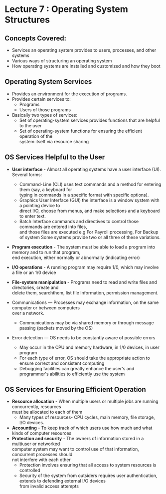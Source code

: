 # Lecture 7 : Operating System Structures

## Concepts Covered:
* Services an operating system provides
to users, processes, and other systems
* Various ways of structuring an
operating system
* How operating systems are installed
and customized and how they boot

## Operating System Services
* Provides an environment for the execution of programs.
* Provides certain services to:
    * Programs
    * Users of those programs
* Basically two types of services:
    * Set of operating-system services provides functions that are helpful to the user
    * Set of operating-system functions for ensuring the efficient operation of the   
    system itself via resource sharing

> 

## OS Services Helpful to the User
* **User interface** - Almost all operating systems have a user interface (UI). Several forms:
    * Command-Line (CLI) uses text commands and a method for entering them (say, a keyboard for   
    typing in commands in a specific format with specific options).
    * Graphics User Interface (GUI) the interface is a window system with a pointing device to   
    direct I/O, choose from menus, and make selections and a keyboard to enter text.
    * Batch Interface commands and directives to control those commands are entered into files,   
    and those files are executed
    e.g For Payroll processing, For Backup of system
Some systems provide two or all three of these variations.

* **Program execution** - The system must be able to load a program into memory and to run that program,   
end execution, either normally or abnormally (indicating error)
* **I/O operations** - A running program may require 1/0, which may involve a file or an 1/0 device
* **File-system manipulation** - Programs need to read and write files and directories, create and   
delete them, searchthem, list file Information, permission management.

* Communications — Processes may exchange information, on the same computer or between computers   
over a network.
    * Communications may be via shared memory or through message passing (packets moved by the OS)
* Error detection — OS needs to be constantly aware of possible errors
    * May occur in the CPU and memory hardware, in 1/0 devices, in user program
    * For each type of error, OS should take the appropriate action to ensure correct and 
    consistent computing
    * Debugging facilities can greatly enhance the user's and programmer's abilities to 
    efficiently use the system

## OS Services for Ensuring Efficient Operation
* **Resource allocation** - When multiple users or multiple jobs are running concurrently, resources   
must be allocated to each of them
    * Many types of resources- CPU cycles, main memory, file storage, I/O devices.
* **Accounting** - To keep track of which users use how much and what kinds of computer resources
* **Protection and security** - The owners of information stored in a multiuser or networked    
computer system may want to control use of that information, concurrent processes should  
not interfere with each other
    * Protection involves ensuring that all access to system resources is
controlled
    * Security of the system from outsiders requires user
authentication, extends to defending external I/O devices  
from invalid access attempts